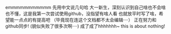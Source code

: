 emmmmmmmmmmm
先用中文说几句哈
大一新生，深刻认识到自己啥也不会啥也不懂，这是我第一次尝试使用github，没指望有啥人看
也就放平时写了啥，希望能一点点的有提高吧
（毕竟现在连这个文档都不太会编辑····）
正在努力和github同步!
(貌似失败了很多次啊····)
成了成了hhhhhhh~
this is about nothing!